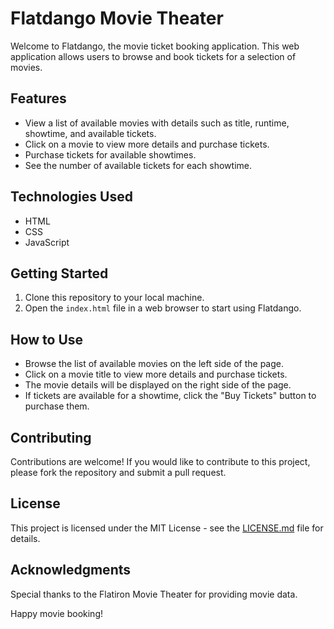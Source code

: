 # Flatdango Movie Theater

Welcome to Flatdango, the movie ticket booking application. This web application allows users to browse and book tickets for a selection of movies.

## Features

- View a list of available movies with details such as title, runtime, showtime, and available tickets.
- Click on a movie to view more details and purchase tickets.
- Purchase tickets for available showtimes.
- See the number of available tickets for each showtime.

## Technologies Used

- HTML
- CSS
- JavaScript

## Getting Started

1. Clone this repository to your local machine.
2. Open the `index.html` file in a web browser to start using Flatdango.

## How to Use

- Browse the list of available movies on the left side of the page.
- Click on a movie title to view more details and purchase tickets.
- The movie details will be displayed on the right side of the page.
- If tickets are available for a showtime, click the "Buy Tickets" button to purchase them.

## Contributing

Contributions are welcome! If you would like to contribute to this project, please fork the repository and submit a pull request.

## License

This project is licensed under the MIT License - see the [LICENSE.md](LICENSE.md) file for details.

## Acknowledgments

Special thanks to the Flatiron Movie Theater for providing movie data.

Happy movie booking!
